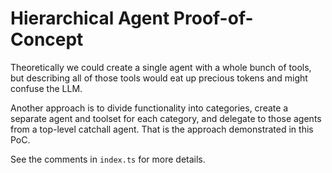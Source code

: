 # Hierarchical Agent Proof-of-Concept

Theoretically we could create a single agent with a whole bunch of tools, but describing all of those tools would eat up precious tokens and might confuse the LLM.

Another approach is to divide functionality into categories, create a separate agent and toolset for each category, and delegate to those agents from a top-level catchall agent. That is the approach demonstrated in this PoC.

See the comments in `index.ts` for more details.
